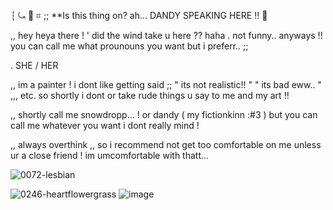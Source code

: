 ┆ ⤿ :love_letter: ⌗ ;; **Is this thing on? ah... DANDY SPEAKING HERE !! :white_flower:

,, hey heya there ! ' did the wind take u here ?? haha . not funny.. anyways !! you can call me what prounouns you want but i preferr.. ;;

. SHE / HER

,, im a painter ! i dont like getting said ;; " its not realistic!! " " its bad eww.. " ,,, etc. so shortly i dont or take rude things u say to me and my art !!

,, shortly call me snowdropp... ! or dandy ( my fictionkinn :#3 ) but you can call me whatever you want i dont really mind ! 

,, always overthink ,, so i recommend not get too comfortable on me unless ur a close friend ! im umcomfortable with thatt...

![0072-lesbian](https://github.com/user-attachments/assets/7b1a20af-7eef-4f23-b14b-491a6cdda09e)

![0246-heartflowergrass](https://github.com/user-attachments/assets/2f916154-001e-4957-8288-6a43e841bd7e)
![image](https://github.com/user-attachments/assets/73751e00-cdc6-4371-bcbe-bcc430d8b7a0)






